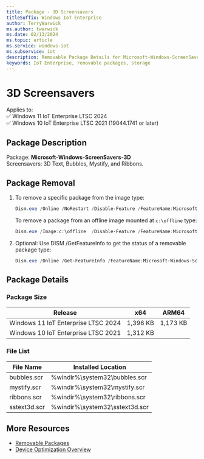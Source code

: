```yaml
---
title: Package - 3D Screensavers
titleSuffix: Windows IoT Enterprise
author: TerryWarwick
ms.author: twarwick
ms.date: 02/13/2024
ms.topic: article
ms.service: windows-iot
ms.subservice: iot
description: Removable Package Details for Microsoft-Windows-ScreenSavers-3d
keywords: IoT Enterprise, removable packages, storage
---
```


# 3D  Screensavers

Applies to:  
✅ Windows 11 IoT Enterprise LTSC 2024  
✅ Windows 10 IoT Enterprise LTSC 2021 (19044.1741 or later)  

## Package Description

Package: **Microsoft-Windows-ScreenSavers-3D** </br> Screensavers: 3D Text, Bubbles, Mystify, and Ribbons.

## Package Removal

1. To remove a specific package from the image type:

   ```powershell
   Dism.exe /Online /NoRestart /Disable-Feature /FeatureName:Microsoft-Windows-ScreenSavers-3d /PackageName:@Package
   ````

   To remove a package from an offline image mounted at `c:\offline` type:

   ```powershell
   Dism.exe /Image:c:\offline  /Disable-Feature /FeatureName:Microsoft-Windows-ScreenSavers-3d /PackageName:@Package
   ```

1. Optional: Use DISM /GetFeatureInfo to get the status of a removable package type:

   ```powershell
   Dism.exe /Online /Get-FeatureInfo /FeatureName:Microsoft-Windows-ScreenSavers-3d /PackageName:@Package
   ````

## Package Details

### Package Size

| Release                             |   x64     |    ARM64    |
|-------------------------------------|:---------:|:-----------:|
| Windows 11 IoT Enterprise LTSC 2024 | 1,396 KB  | 1,173 KB    |
| Windows 10 IoT Enterprise LTSC 2021 | 1,312 KB  |             |

### File List

| File Name    | Installed Location |
|-----------   |--------------------|
| bubbles.scr  | %windir%\system32\bubbles.scr |
| mystify.scr  | %windir%\system32\mystify.scr |
| ribbons.scr  | %windir%\system32\ribbons.scr |
| sstext3d.scr | %windir%\system32\sstext3d.scr |

## More Resources

- [Removable Packages](../Removable-Packages.md)
- [Device Optimization Overview](../Overview.md)
